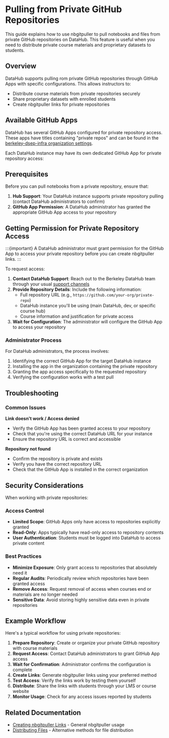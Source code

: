 # Pulling from Private GitHub Repositories

This guide explains how to use nbgitpuller to pull notebooks and files from private GitHub repositories on DataHub. This feature is useful when you need to distribute private course materials and proprietary datasets to students.

## Overview

DataHub supports pulling rom private GitHub repositories through GitHub Apps with specific configurations. This allows instructors to:

- Distribute course materials from private repositories securely
- Share proprietary datasets with enrolled students
- Create nbgitpuller links for private repositories

## Available GitHub Apps

DataHub has several GitHub Apps configured for private repository access. These apps have titles containing "private repos" and can be found in the [berkeley-dsep-infra organization settings](https://github.com/organizations/berkeley-dsep-infra/settings/apps).

Each DataHub instance may have its own dedicated GitHub App for private repository access:

## Prerequisites

Before you can pull notebooks from a private repository, ensure that:

1. **Hub Support**: Your DataHub instance supports private repository pulling (contact DataHub administrators to confirm)
2. **GitHub App Permission**: A DataHub administrator has granted the appropriate GitHub App access to your repository

## Getting Permission for Private Repository Access

:::{important}
A DataHub administrator must grant permission for the GitHub App to access your private repository before you can create nbgitpuller links.
:::

To request access:

1. **Contact DataHub Support**: Reach out to the Berkeley DataHub team through your usual [support channels](https://github.com/berkeley-dsep-infra/datahub/issues)
2. **Provide Repository Details**: Include the following information:
   - Full repository URL (e.g., `https://github.com/your-org/private-repo`)
   - DataHub instance you'll be using (main DataHub, dev, or specific course hub)
   - Course information and justification for private access
3. **Wait for Configuration**: The administrator will configure the GitHub App to access your repository

### Administrator Process

For DataHub administrators, the process involves:

1. Identifying the correct GitHub App for the target DataHub instance
2. Installing the app in the organization containing the private repository
3. Granting the app access specifically to the requested repository
4. Verifying the configuration works with a test pull

## Troubleshooting

### Common Issues

**Link doesn't work / Access denied**
- Verify the GitHub App has been granted access to your repository
- Check that you're using the correct DataHub URL for your instance
- Ensure the repository URL is correct and accessible

**Repository not found**
- Confirm the repository is private and exists
- Verify you have the correct repository URL
- Check that the GitHub App is installed in the correct organization

## Security Considerations

When working with private repositories:

### Access Control
- **Limited Scope**: GitHub Apps only have access to repositories explicitly granted
- **Read-Only**: Apps typically have read-only access to repository contents
- **User Authentication**: Students must be logged into DataHub to access private content

### Best Practices
- **Minimize Exposure**: Only grant access to repositories that absolutely need it
- **Regular Audits**: Periodically review which repositories have been granted access
- **Remove Access**: Request removal of access when courses end or materials are no longer needed
- **Sensitive Data**: Avoid storing highly sensitive data even in private repositories

## Example Workflow

Here's a typical workflow for using private repositories:

1. **Prepare Repository**: Create or organize your private GitHub repository with course materials
2. **Request Access**: Contact DataHub administrators to grant GitHub App access
3. **Wait for Confirmation**: Administrator confirms the configuration is complete
4. **Create Links**: Generate nbgitpuller links using your preferred method
5. **Test Access**: Verify the links work by testing them yourself
6. **Distribute**: Share the links with students through your LMS or course website
7. **Monitor Usage**: Check for any access issues reported by students

## Related Documentation

- [Creating nbgitpuller Links](nbgitpuller-link.md) - General nbgitpuller usage
- [Distributing Files](distributing-files.md) - Alternative methods for file distribution